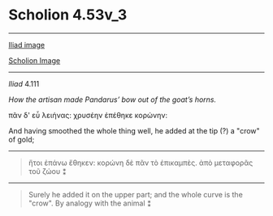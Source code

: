 # Scholion 4.53v_3

---

[Iliad image](http://www.homermultitext.org/ict2/?urn=urn:cite2:hmt:vbbifolio.v1:vb_53v_54r@0.2272,0.3292,0.2275,0.02844)

[Scholion Image](http://www.homermultitext.org/ict2/?urn=urn:cite2:hmt:vbbifolio.v1:vb_53v_54r@0.08161,0.1752,0.3088,0.02988)

---

*Iliad* 4.111

*How the artisan made Pandarus’ bow out of the goat’s horns.*

πᾶν δ' εὖ λειήνας: χρυσέην ἐπέθηκε κορώνην:

And having smoothed the whole thing well, he added at the tip (?) a "crow" of gold;

---

> ἤτοι ἐπάνω ἔθηκεν: κορώνη δὲ πᾶν τὸ ἐπικαμπὲς. ἀπὸ μεταφορᾶς τοῦ ζώου ⁑

---

>  Surely he added it on the upper part; and the whole curve is the "crow". By analogy with the animal ⁑